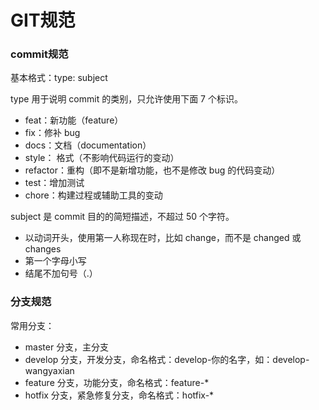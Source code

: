 # GIT规范

### commit规范

基本格式：type: subject  

type 用于说明 commit 的类别，只允许使用下面 7 个标识。  

- feat：新功能（feature）
- fix：修补 bug
- docs：文档（documentation）
- style： 格式（不影响代码运行的变动）
- refactor：重构（即不是新增功能，也不是修改 bug 的代码变动）
- test：增加测试
- chore：构建过程或辅助工具的变动  

subject 是 commit 目的的简短描述，不超过 50 个字符。  

- 以动词开头，使用第一人称现在时，比如 change，而不是 changed 或 changes
- 第一个字母小写
- 结尾不加句号（.）

### 分支规范

常用分支：  

- master 分支，主分支
- develop 分支，开发分支，命名格式：develop-你的名字，如：develop-wangyaxian
- feature 分支，功能分支，命名格式：feature-*
- hotfix 分支，紧急修复分支，命名格式：hotfix-*
